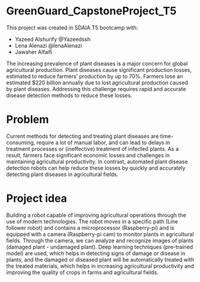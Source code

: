 # GreenGuard_CapstoneProject_T5
This project was created in SDAIA T5 bootcamp with:

- Yazeed Alshurify @Yazeedssh
- Lena Alenazi @lenaAlenazi
- Jawaher Alfaifi

The increasing prevalence of plant diseases is a major concern for global agricultural production. Plant diseases cause significant production losses, estimated to reduce farmers’ production by up to 70%. Farmers lose an estimated $220 billion annually due to lost agricultural production caused by plant diseases. Addressing this challenge requires rapid and accurate disease detection methods to reduce these losses.

# Problem
Current methods for detecting and treating plant diseases are time-consuming, require a lot of manual labor, and can lead to delays in treatment processes or (ineffective) treatment of infected plants. As a result, farmers face significant economic losses and challenges in maintaining agricultural productivity. In contrast, automated plant disease detection robots can help reduce these losses by quickly and accurately detecting plant diseases in agricultural fields.

# Project idea
Building a robot capable of improving agricultural operations through the use of modern technologies. The robot moves in a specific path (Line follower robot) and contains a microprocessor (Raspberry-pi) and is equipped with a camera (Raspberry-pi cam) to monitor plants in agricultural fields. Through the camera, we can analyze and recognize images of plants (damaged plant - undamaged plant). Deep learning techniques (pre-trained model) are used, which helps in detecting signs of damage or disease in plants, and the damaged or diseased plant will be automatically treated with the treated materials, which helps in increasing agricultural productivity and improving the quality of crops in farms and agricultural fields.


